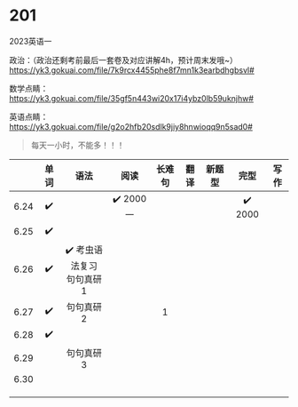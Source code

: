 # 201
2023英语一





政治：（政治还剩考前最后一套卷及对应讲解4h，预计周末发哦~）
https://yk3.gokuai.com/file/7k9rcx4455phe8f7mn1k3earbdhgbsvl#

数学点睛：
https://yk3.gokuai.com/file/35gf5n443wi20x17i4ybz0lb59uknjhw#

英语点睛：
https://yk3.gokuai.com/file/g2o2hfb20sdlk9jiy8hnwioqq9n5sad0#











> 每天一小时，不能多！！！

|      | 单词 |              语法              |   阅读    | 长难句 | 翻译 | 新题型 |  完型  | 写作 |
| :--: | :--: | :----------------------------: | :-------: | :----: | :--: | :----: | :----: | :--: |
| 6.24 |  ✔️   |                                | ✔️ 2000 一 |        |      |        | ✔️ 2000 |      |
| 6.25 |  ✔️   |                                |           |        |      |        |        |      |
| 6.26 |  ✔️   | ✔️ 考虫语法复习<br />句句真研 1 |           |        |      |        |        |      |
| 6.27 |  ✔️   |           句句真研 2           |           |   1    |      |        |        |      |
| 6.28 |  ✔️   |                                |           |        |      |        |        |      |
| 6.29 |      |           句句真研 3           |           |        |      |        |        |      |
| 6.30 |      |                                |           |        |      |        |        |      |
|      |      |                                |           |        |      |        |        |      |
|      |      |                                |           |        |      |        |        |      |
|      |      |                                |           |        |      |        |        |      |

































